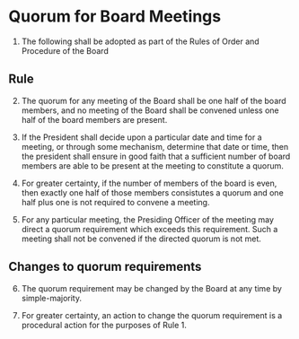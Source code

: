 # Quorum for Board Meetings

1. The following shall be adopted as part of the Rules of Order and Procedure of the Board

## Rule

2. The quorum for any meeting of the Board shall be one half of the board members, and no meeting of the Board shall be convened unless one half of the board members are present. 

3. If the President shall decide upon a particular date and time for a meeting, or through some mechanism, determine that date or time, then the president shall ensure in good faith that a sufficient number of board members are able to be present at the meeting to constitute a quorum.

4. For greater certainty, if the number of members of the board is even, then exactly one half of those members consistutes a quorum and one half plus one is not required to convene a meeting.

5. For any particular meeting, the Presiding Officer of the meeting may direct a quorum requirement which exceeds this requirement. Such a meeting shall not be convened if the directed quorum is not met.

## Changes to quorum requirements

6. The quorum requirement may be changed by the Board at any time by simple-majority.

7. For greater certainty, an action to change the quorum requirement is a procedural action for the purposes of Rule 1.